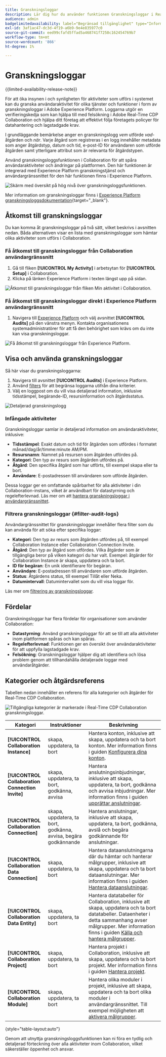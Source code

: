 ```yaml
---
title: Granskningsloggar
description: Lär dig hur du använder funktionen Granskningsloggar i Real-Time CDP Collaboration för att spåra användaraktiviteter och ändringar.
audience: admin
badgelimitedavailability: label="Begränsad tillgänglighet" type="Informative" url="https://helpx.adobe.com/se/legal/product-descriptions/real-time-customer-data-platform-collaboration.html newtab=true"
exl-id: 3af1ac47-dc3d-4f19-a6b9-9e4e835977c0
source-git-commit: eed99cfafd5ffad5a468741f7258c162454769b7
workflow-type: tm+mt
source-wordcount: '866'
ht-degree: 1%

---
```


# Granskningsloggar

{{limited-availability-release-note}}

För att öka insynen i och synligheten för aktiviteter som utförs i systemet kan du granska användaraktivitet för olika tjänster och funktioner i form av granskningsloggar i Adobe Experience Platform. Loggarna utgör en verifieringskedja som kan hjälpa till med felsökning i Adobe Real-Time CDP Collaboration och hjälpa ditt företag att effektivt följa företagets policyer för datahantering och lagstadgade krav.

I grundläggande bemärkelse anger en granskningslogg *vem* utförde *vad*-åtgärden och *när*. Varje åtgärd som registreras i en logg innehåller metadata som anger åtgärdstyp, datum och tid, e-post-ID för användaren som utförde åtgärden samt ytterligare attribut som är relevanta för åtgärdstypen.

Använd granskningsloggsfunktionen i Collaboration för att spåra användaraktiviteter och ändringar på plattformen. Den här funktionen är integrerad med Experience Platform granskningstjänst och användargränssnittet för den här funktionen finns i Experience Platform.

![Skärm med översikt på hög nivå över granskningsloggsfunktionen.](/help/assets/setup/audit-logs/audit-logs-overview.png)

Mer information om granskningsloggar finns i [Experience Platform granskningsloggsdokumentation](https://experienceleague.adobe.com/sv/docs/experience-platform/landing/governance-privacy-security/audit-logs/overview){target="_blank"}.

## Åtkomst till granskningsloggar

Du kan komma åt granskningsloggar på två sätt, vilket beskrivs i avsnitten nedan. Båda alternativen visar en lista med granskningsloggar som hämtar olika aktiviteter som utförs i Collaboration.

### Få åtkomst till granskningsloggar från Collaboration användargränssnitt

1. Gå till fliken **[!UICONTROL My Activity]** i arbetsytan för **[!UICONTROL Setup]** i Collaboration.
2. Klicka på länken Experience Platform i texten längst upp på sidan.

![Åtkomst till granskningsloggar från fliken Min aktivitet i Collaboration.](/help/assets/setup/audit-logs/access-from-collaboration-ui.png)

### Få åtkomst till granskningsloggar direkt i Experience Platform användargränssnitt

1. Navigera till [Experience Platform](https://platform.adobe.com/) och välj avsnittet **[!UICONTROL Audits]** på den vänstra menyn. Kontakta organisationens systemadministratörer för att få den behörighet som krävs om du inte kan visa granskningsloggar.

![Få åtkomst till granskningsloggar från Experience Platform.](/help/assets/setup/audit-logs/access-from-experience-platform-ui.png)

## Visa och använda granskningsloggar

Så här visar du granskningsloggarna:

1. Navigera till avsnittet **[!UICONTROL Audits]** i Experience Platform.
2. Använd [filters](#filter-audit-logs) för att begränsa loggarna utifrån dina kriterier.
3. Välj en loggpost om du vill visa detaljerad information, inklusive tidsstämpel, begärande-ID, resursinformation och åtgärdsstatus.

![Detaljerad granskningslogg](/help/assets/setup/audit-logs/filters-and-detailed-view.png)

### Infångade aktiviteter

Granskningsloggar samlar in detaljerad information om användaraktiviteter, inklusive:

* **Tidsstämpel**: Exakt datum och tid för åtgärden som utfördes i formatet månad/dag/år/timme:minute AM/PM.
* **Resursnamn**: Namnet på resursen som åtgärden utfördes på.
* **Kategori**: Den typ av resurs som åtgärden utfördes på.
* **Åtgärd**: Den specifika åtgärd som har utförts, till exempel skapa eller ta bort.
* **Användare**: E-postadressen till användaren som utförde åtgärden.

Dessa loggar ger en omfattande spårbarhet för alla aktiviteter i din Collaboration-instans, vilket är användbart för datastyrning och regelefterlevnad. Läs mer om att [hantera granskningsloggar i användargränssnittet](https://experienceleague.adobe.com/sv/docs/experience-platform/landing/governance-privacy-security/audit-logs/overview#managing-audit-logs-in-the-ui).

### Filtrera granskningsloggar {#filter-audit-logs}

Användargränssnittet för granskningsloggar innehåller flera filter som du kan använda för att söka efter specifika loggar:

* **Kategori**: Den typ av resurs som åtgärden utfördes på, till exempel Collaboration Instance eller Collaboration Connection Invite.
* **Åtgärd**: Den typ av åtgärd som utfördes. Vilka åtgärder som är tillgängliga beror på vilken kategori du har valt. Exempel: åtgärder för Collaboration Instance är skapa, uppdatera och ta bort.
* **ID för begäran**: En unik identifierare för begäran.
* **Användare**: E-postadressen till användaren som utförde åtgärden.
* **Status**: Åtgärdens status, till exempel Tillåt eller Neka.
* **Datumintervall**: Datumintervallet som du vill visa loggar för.

Läs mer om [filtrering av granskningsloggar](https://experienceleague.adobe.com/sv/docs/experience-platform/landing/governance-privacy-security/audit-logs/overview#filter-audit-logs).

## Fördelar

Granskningsloggar har flera fördelar för organisationer som använder Collaboration:

* **Datastyrning**: Använd granskningsloggar för att se till att alla aktiviteter inom plattformen spåras och kan spåras.
* **Regelefterlevnad**: Funktionen ger en översikt över användaraktiviteter för att uppfylla lagstadgade krav.
* **Felsökning**: Granskningsloggar hjälper dig att identifiera och lösa problem genom att tillhandahålla detaljerade loggar med användaråtgärder.

## Kategorier och åtgärdsreferens

Tabellen nedan innehåller en referens för alla kategorier och åtgärder för Real-Time CDP Collaboration.

![Tillgängliga kategorier är markerade i Real-Time CDP Collaboration granskningsloggar.](/help/assets/setup/audit-logs/available-categories.png)

| Kategori | Instruktioner | Beskrivning |
|-------------------------------|------------------------------------------|-------------|
| **[!UICONTROL Collaboration Instance]** | skapa, uppdatera, ta bort | Hantera konton, inklusive att skapa, uppdatera och ta bort konton. Mer information finns i guiden [Konfigurera dina konton](/help/guide/setup/onboard-account.md). |
| **[!UICONTROL Collaboration Connection Invite]** | skapa, uppdatera, ta bort, godkänna, avvisa | Hantera anslutningsinbjudningar, inklusive att skapa, uppdatera, ta bort, godkänna och avvisa inbjudningar. Mer information finns i guiden [upprättar anslutningar](/help/guide/connect/establishing-connections.md). |
| **[!UICONTROL Collaboration Connection]** | skapa, uppdatera, ta bort, godkänna, avvisa, begära godkännande | Hantera anslutningar, inklusive att skapa, uppdatera, ta bort, godkänna, avslå och begära godkännande för anslutningar. |
| **[!UICONTROL Collaboration Data Connection]** | skapa, uppdatera, ta bort | Hantera dataanslutningarna där du hämtar och hanterar målgrupper, inklusive att skapa, uppdatera och ta bort dataanslutningar. Mer information finns i guiden [Hantera dataanslutningar](/help/guide/setup/manage-data-connection.md). |
| **[!UICONTROL Collaboration Data Entity]** | skapa, uppdatera, ta bort | Hantera datatabeller för Collaboration, inklusive att skapa, uppdatera och ta bort datatabeller. Dataenheter i detta sammanhang avser målgrupper. Mer information finns i guiden [Källa och hantera målgrupper](/help/guide/setup/onboard-audiences.md). |
| **[!UICONTROL Collaboration Project]** | skapa, uppdatera, ta bort | Hantera projekt i Collaboration, inklusive att skapa, uppdatera och ta bort projekt. Mer information finns i guiden [Hantera projekt](/help/guide/collaborate/manage-projects.md). |
| **[!UICONTROL Collaboration Module]** | skapa, uppdatera, ta bort | Hantera olika moduler i projekt, inklusive att skapa, uppdatera och ta bort olika moduler i användargränssnittet. Till exempel möjligheten att [aktivera målgrupper](/help/guide/collaborate/activate.md). |

{style="table-layout:auto"}

Genom att utnyttja granskningsloggsfunktionen kan ni föra en tydlig och detaljerad förteckning över alla aktiviteter inom Collaboration, vilket säkerställer öppenhet och ansvar.
